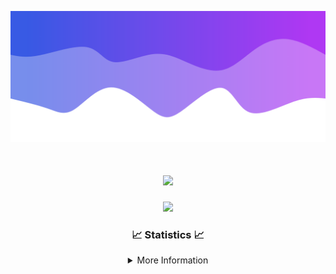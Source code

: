 ![Header](./IMG_4001.png)
<div align="center">

<h1 align="center">
  <a href="https://git.io/typing-svg">
    <img src="https://readme-typing-svg.herokuapp.com/?lines=Welcome+to+my+profile!+👋;JavaScript+developer.;&center=true&size=25">
  </a>
</h1>

<p align="center">
  <img src="https://lanyard.cnrad.dev/api/624702585596805130" />
</p>

### 📈 Statistics 📈
<details>
    <summary>More Information</summary>
    <br/>

<!--START_SECTION:waka-->
![Code Time](http://img.shields.io/badge/Code%20Time-185%20hrs%2014%20mins-blue)

![Profile Views](http://img.shields.io/badge/Profile%20Views-0-blue)

**🐱 My GitHub Data** 

> 📦 2.5 kB Used in GitHub's Storage 
 > 
> 🏆 3 Contributions in the Year 2024
 > 
> 🚫 Not Opted to Hire
 > 
> 📜 5 Public Repositories 
 > 
> 🔑 1 Private Repositories 
 > 
**I'm an Early 🐤** 

```text
🌞 Morning                365 commits         ███████░░░░░░░░░░░░░░░░░░   29.01 % 
🌆 Daytime                435 commits         █████████░░░░░░░░░░░░░░░░   34.58 % 
🌃 Evening                415 commits         ████████░░░░░░░░░░░░░░░░░   32.99 % 
🌙 Night                  43 commits          █░░░░░░░░░░░░░░░░░░░░░░░░   03.42 % 
```
📅 **I'm Most Productive on Wednesday** 

```text
Monday                   153 commits         ███░░░░░░░░░░░░░░░░░░░░░░   12.16 % 
Tuesday                  167 commits         ███░░░░░░░░░░░░░░░░░░░░░░   13.28 % 
Wednesday                298 commits         ██████░░░░░░░░░░░░░░░░░░░   23.69 % 
Thursday                 268 commits         █████░░░░░░░░░░░░░░░░░░░░   21.30 % 
Friday                   141 commits         ███░░░░░░░░░░░░░░░░░░░░░░   11.21 % 
Saturday                 107 commits         ██░░░░░░░░░░░░░░░░░░░░░░░   08.51 % 
Sunday                   124 commits         ██░░░░░░░░░░░░░░░░░░░░░░░   09.86 % 
```


📊 **This Week I Spent My Time On** 

```text
🕑︎ Time Zone: America/New_York

💬 Programming Languages: 
Java                     15 hrs 53 mins      ██████████████████████░░░   87.69 % 
Kotlin                   1 hr 5 mins         ██░░░░░░░░░░░░░░░░░░░░░░░   06.00 % 
XML                      59 mins             █░░░░░░░░░░░░░░░░░░░░░░░░   05.45 % 
YAML                     6 mins              ░░░░░░░░░░░░░░░░░░░░░░░░░   00.59 % 
Groovy                   2 mins              ░░░░░░░░░░░░░░░░░░░░░░░░░   00.23 % 

🔥 Editors: 
IntelliJ                 18 hrs 7 mins       █████████████████████████   100.00 % 

🐱‍💻 Projects: 
Sodium                   8 hrs 57 mins       ████████████░░░░░░░░░░░░░   49.42 % 
Mercury                  4 hrs 4 mins        ██████░░░░░░░░░░░░░░░░░░░   22.47 % 
hcf                      2 hrs 26 mins       ███░░░░░░░░░░░░░░░░░░░░░░   13.46 % 
Sacred Network           1 hr 16 mins        ██░░░░░░░░░░░░░░░░░░░░░░░   07.01 % 
shard                    34 mins             █░░░░░░░░░░░░░░░░░░░░░░░░   03.22 % 

💻 Operating System: 
Windows                  18 hrs 7 mins       █████████████████████████   100.00 % 
```

**I Mostly Code in Java** 

```text
Java                     25 repos            ██████████████████████░░░   89.29 % 
JavaScript               2 repos             ██░░░░░░░░░░░░░░░░░░░░░░░   07.14 % 
C++                      1 repo              █░░░░░░░░░░░░░░░░░░░░░░░░   03.57 % 
```



**Timeline**

![Lines of Code chart](https://raw.githubusercontent.com/DevDipin/DevDipin/main/assets/bar_graph.png)


 Last Updated on 27/03/2024 19:08:18 UTC
<!--END_SECTION:waka-->

![Footer](./IMG_4002.png)
